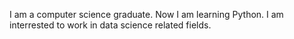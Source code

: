 I am a computer science graduate. Now I am learning Python. I am interrested to work in data science related fields.
